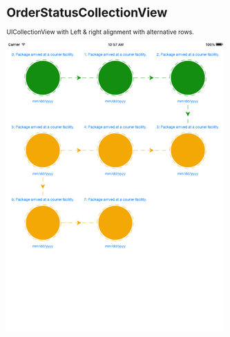 # OrderStatusCollectionView

UICollectionView with Left & right alignment with alternative rows.


 ![Alt text](https://raw.githubusercontent.com/arunpkumar92/OrderStatusCollectionView/master/Simulator%20Screen%20Shot%20Jun%2015%2C%202016%2C%2010.57.35%20AM.png "Infinite scrollinf with uicollectionview for both vertical and horizontal")
 
 
